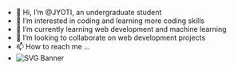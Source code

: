 - 👋 Hi, I’m @JYOTI, an undergraduate student
- 👀 I’m interested in coding and learning more coding skills
- 🌱 I’m currently learning web development and machine learning
- 💞️ I’m looking to collaborate on web development projects
- 📫 How to reach me ...
- ![SVG Banner]([https://raw.githubusercontent.com/johndoe/my-repo/main/assets/banner.svg](https://raw.githubusercontent.com/yufei20/yufei20/main/github-snake.svg))


<!---
yufei20/yufei20 is a ✨ special ✨ repository because its `README.md` (this file) appears on your GitHub profile.
You can click the Preview link to take a look at your changes.
--->
